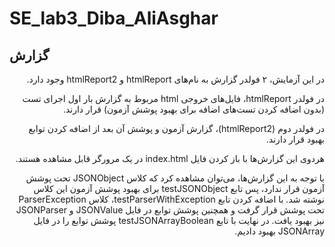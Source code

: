 # SE_lab3_Diba_AliAsghar

## گزارش

<div dir="rtl">
در این آزمایش، ۲ فولدر گزارش به نام‌های htmlReport و htmlReport2 وجود دارد.

در فولدر htmlReport، فایل‌های خروجی html
مربوط به گزارش بار اول اجرای تست (بدون اضافه کردن تست‌های اضافه برای بهبود پوشش آزمون)
قرار دارند.

در فولدر دوم (htmlReport2)، گزارش آزمون و پوشش آن بعد از اضافه کردن توابع بهبود قرار دارند.

هردوی این گزارش‌ها با باز کردن فایل index.html در یک مرورگر قابل مشاهده هستند.

با توجه به این گزارش‌ها، می‌توان مشاهده کرد که کلاس JSONObject تحت پوشش آزمون قرار ندارد، پس تابع testJSONObject 
برای بهبود پوشش آزمون این کلاس نوشته شد.
با اضافه کردن تابع testParserWithException، کلاس ParserException تحت پوشش قرار گرفت و همچنین پوشش توابع در فایل 
JSONValue و JSONParser نیز بهبود یافت.
در نهایت با تابع testJSONArrayBoolean پوشش توابع را در فایل JSONArray بهبود دادیم.


</div>